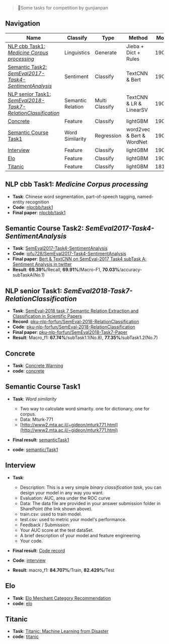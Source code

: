 > 🤧Some tasks for competition by gunjianpan

## Navigation

| Name                                                                                                                       | Classify          | Type           | Method                    | Modify |
| -------------------------------------------------------------------------------------------------------------------------- | ----------------- | -------------- | ------------------------- | ------ |
| [NLP cbb Task1: _Medicine Corpus processing_](#nlp-cbb-task1-medicine-corpus-processing)                                   | Linguistics       | Generate       | Jieba + Dict + Rules      | 190418 |
| [Semantic Task2: _SemEval2017-Task4-SentimentAnalysis_](#semantic-course-task2-semeval2017-task4-sentimentanalysis)        | Sentiment         | Classify       | TextCNN & Bert            | 190414 |
| [NLP senior Task1: _SemEval2018-Task7-RelationClassification_](#nlp-senior-task1-semeval2018-task7-relationclassification) | Semantic Relation | Multi Classify | TextCNN & LR & LinearSV   | 190411 |
| [Concrete](#concrete)                                                                                                      | Feature           | Classify       | lightGBM                  | 190328 |
| [Semantic Course Task1](#semantic-course-task1)                                                                            | Word Similarity   | Regression     | word2vec & Bert & WordNet | 190324 |
| [Interview](#interview)                                                                                                    | Feature           | Classify       | lightGBM                  | 190318 |
| [Elo](#elo)                                                                                                                | Feature           | Classify       | lightGBM                  | 190304 |
| [Titanic](#titanic)                                                                                                        | Feature           | Classify       | lightGBM                  | 181220 |

## NLP cbb Task1: _Medicine Corpus processing_

- **Task**: Chinese word segmentation, part-of-speech tagging, named-entity recognition
- **Code**: [nlpcbb/task1](https://github.com/iofu728/Task/tree/master/nlpcbb/task1)
- **Final paper**: [nlpcbb/task1](https://github.com/iofu728/Task/tree/master/nlpcbb/task1)

## Semantic Course Task2: _SemEval2017-Task4-SentimentAnalysis_

- **Task**: [SemEval2017-Task4-SentimentAnalysis](http://alt.qcri.org/semeval2017/task4/)
- **Code**: [iofu728/SemEval2017-Task4-SentimentAnalysis](https://github.com/iofu728/SemEval2017-Task4-SentimentAnalysis)
- **Final paper**: [Bert & TextCNN on SemEval-2017 Task4 subTask A: Sentiment Analysis in twitter](https://github.com/iofu728/SemEval2017-Task4-SentimentAnalysis/blob/master/paper/final_paper/main.pdf)
- **Result**: **69.39%**/Recall, **69.91%**/Macro-F1, **70.03%**/accuracy-subTaskA(No.1)

## NLP senior Task1: _SemEval2018-Task7-RelationClassification_

- **Task**: [SemEval-2018 task 7 Semantic Relation Extraction and Classification in Scientific Papers](https://competitions.codalab.org/competitions/17422)
- **Record**: [pku-nlp-forfun/SemEval-2018-RelationClassification](https://github.com/pku-nlp-forfun/SemEval-2018-RelationClassification)
- **Code**: [pku-nlp-forfun/SemEval-2018-RelationClassification](https://github.com/pku-nlp-forfun/SemEval-2018-RelationClassification)
- **Final paper**: [pku-nlp-forfun/SemEval2018-Task7-Paper](https://github.com/pku-nlp-forfun/SemEval2018-Task7-Paper/blob/master/main.pdf)
- **Result**: Macro_f1: **67.74%**/subTask1.1(No.8), **77.35%**/subTask1.2(No.7)

## Concrete

- **Task**: [Concrete Warning](https://www.datafountain.cn/competitions/336/details)
- **code**: [concrete](https://github.com/iofu728/Task/tree/master/cronete)

## Semantic Course Task1

- **Task**: _Word similarity_

  - Two way to calculate word simarity. one for dictionary, one for corpus.
  - Data: Mturk-771
  - [http://www2.mta.ac.il/~gideon/mturk771.html](http://www2.mta.ac.il/~gideon/mturk771.html)

- **Final result**: [semanticTask1](https://github.com/iofu728/STask/blob/master/semantic/task1/semanticTask1.pdf)
- **code**: [semantic/Task1](https://github.com/iofu728/Task/tree/master/semantic/task1)

## Interview

- **Task**:

  - Description: This is a very simple _binary classification task_, you can design your model in any way you want.
  - Evaluation: AUC, area under the ROC curve
  - Data: The data file are provided in your answer submission folder in SharePoint (the link shown above).
  - train.csv: used to train model.
  - test.csv: used to metric your model's performance.
  - Feedback / Submission:
  - Your AUC score at the test dataSet.
  - A brief description of your model and feature engineering.
  - Your code.

- **Final result**: [Code record](https://github.com/iofu728/STask/blob/master/interview/CodeTaskRecord.pdf)
- **Code**: [interview](https://github.com/iofu728/Task/tree/master/interview)
- **Result**: macro_f1: **84.707%**/Train, **82.429%**/Test

## Elo

- **Task**: [Elo Merchant Category Recommendation](https://www.kaggle.com/c/elo-merchant-category-recommendation/leaderboard)
- **code**: [elo](https://github.com/iofu728/Task/tree/master/elo)

## Titanic

- **Task**: [Titanic: Machine Learning from Disaster](https://www.kaggle.com/c/titanic/overview)
- **code**: [titanic](https://github.com/iofu728/Task/tree/master/titanic)
